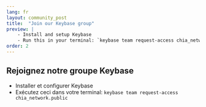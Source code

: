 ```yaml
---
lang: fr
layout: community_post
title:  "Join our Keybase group"
preview: |
    - Install and setup Keybase
    - Run this in your terminal: `keybase team request-access chia_network.public`
order: 2
---
```


Rejoignez notre groupe Keybase
------------------------------

- Installer et configurer Keybase
- Exécutez ceci dans votre terminal: `keybase team request-access chia_network.public`